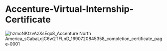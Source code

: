 # Accenture-Virtual-Internship-Certificate

![hzmoNKtzvAzXsEqx8_Accenture North America_sGabaLdjC6w2TFLnD_1690720845358_completion_certificate_page-0001](https://github.com/ZakeerS/Accenture-Virtual-Internship-Certificate/assets/135118498/5486ee04-ecac-43c4-a517-07a89a7d0aad)
